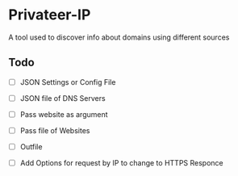# Privateer-IP
 A tool used to discover info about domains using different sources


 ## Todo
- [ ] JSON Settings or Config File
- [ ] JSON file of DNS Servers
- [ ] Pass website as argument
- [ ] Pass file of Websites
- [ ] Outfile
- [ ] Add Options for request by IP to change to HTTPS Responce


